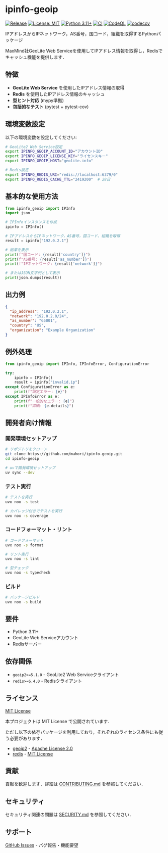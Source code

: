 # ipinfo-geoip

[![Release](https://github.com/mahori/ipinfo-geoip/actions/workflows/release.yml/badge.svg)](https://github.com/mahori/ipinfo-geoip/actions/workflows/release.yml)
[![License: MIT](https://img.shields.io/badge/License-MIT-yellow.svg)](https://opensource.org/licenses/MIT)
[![Python 3.11+](https://img.shields.io/badge/Python-3.11+-blue.svg)](https://www.python.org/downloads/)
[![CI](https://github.com/mahori/ipinfo-geoip/actions/workflows/ci.yml/badge.svg)](https://github.com/mahori/ipinfo-geoip/actions/workflows/ci.yml)
[![CodeQL](https://github.com/mahori/ipinfo-geoip/actions/workflows/codeql.yml/badge.svg)](https://github.com/mahori/ipinfo-geoip/actions/workflows/codeql.yml)
[![codecov](https://codecov.io/gh/mahori/ipinfo-geoip/graph/badge.svg?token=70GXGLS97X)](https://codecov.io/gh/mahori/ipinfo-geoip)

IPアドレスからIPネットワーク，AS番号，国コード，組織を取得するPythonパッケージ

MaxMind社GeoLite Web Serviceを使用してIPアドレス情報を取得し，Redisでキャッシュ機能を提供します．

## 特徴

- **GeoLite Web Service** を使用したIPアドレス情報の取得
- **Redis** を使用したIPアドレス情報のキャッシュ
- **型ヒント対応** (mypy準拠)
- **包括的なテスト** (pytest + pytest-cov)

## 環境変数設定

以下の環境変数を設定してください:

```bash
# GeoLite2 Web Service設定
export IPINFO_GEOIP_ACCOUNT_ID="アカウントID"
export IPINFO_GEOIP_LICENSE_KEY="ライセンスキー"
export IPINFO_GEOIP_HOST="geolite.info"

# Redis設定
export IPINFO_REDIS_URI="redis://localhost:6379/0"
export IPINFO_REDIS_CACHE_TTL="2419200"  # 28日
```

## 基本的な使用方法

```python
from ipinfo_geoip import IPInfo
import json

# IPInfoインスタンスを作成
ipinfo = IPInfo()

# IPアドレスからIPネットワーク，AS番号，国コード，組織を取得
result = ipinfo["192.0.2.1"]

# 結果を表示
print(f"国コード: {result['country']}")
print(f"AS番号: {result['as_number']}")
print(f"IPネットワーク: {result['network']}")

# またはJSON文字列として表示
print(json.dumps(result))
```

## 出力例

```json
{
  "ip_address": "192.0.2.1",
  "network": "192.0.2.0/24",
  "as_number": "65001",
  "country": "US",
  "organization": "Example Organization"
}
```

## 例外処理

```python
from ipinfo_geoip import IPInfo, IPInfoError, ConfigurationError

try:
    ipinfo = IPInfo()
    result = ipinfo["invalid.ip"]
except ConfigurationError as e:
    print(f"設定エラー: {e}")
except IPInfoError as e:
    print(f"一般的なエラー: {e}")
    print(f"詳細: {e.details}")
```

## 開発者向け情報

### 開発環境セットアップ

```bash
# リポジトリをクローン
git clone https://github.com/mahori/ipinfo-geoip.git
cd ipinfo-geoip

# uvで開発環境セットアップ
uv sync --dev
```

### テスト実行

```bash
# テストを実行
uvx nox -s test

# カバレッジ付きでテストを実行
uvx nox -s coverage
```

### コードフォーマット・リント

```bash
# コードフォーマット
uvx nox -s format

# リント実行
uvx nox -s lint

# 型チェック
uvx nox -s typecheck
```

### ビルド

```bash
# パッケージビルド
uvx nox -s build
```

## 要件

- Python 3.11+
- GeoLite Web Serviceアカウント
- Redisサーバー

## 依存関係

- `geoip2>=5.1.0` - GeoLite2 Web Serviceクライアント
- `redis>=6.4.0` - Redisクライアント

## ライセンス

[MIT License](LICENSE)

本プロジェクトは MIT License で公開されています．

ただし以下の依存パッケージを利用しており，それぞれのライセンス条件にも従う必要があります．

- [geoip2](https://github.com/maxmind/GeoIP2-python) - [Apache License 2.0](https://github.com/maxmind/GeoIP2-python/blob/main/LICENSE)
- [redis](https://github.com/redis/redis-py) - [MIT License](https://github.com/redis/redis-py/blob/master/LICENSE)

## 貢献

貢献を歓迎します．詳細は [CONTRIBUTING.md](CONTRIBUTING.md) を参照してください．

## セキュリティ

セキュリティ関連の問題は [SECURITY.md](SECURITY.md) を参照してください．

## サポート

[GitHub Issues](https://github.com/mahori/ipinfo-geoip/issues) - バグ報告・機能要望

